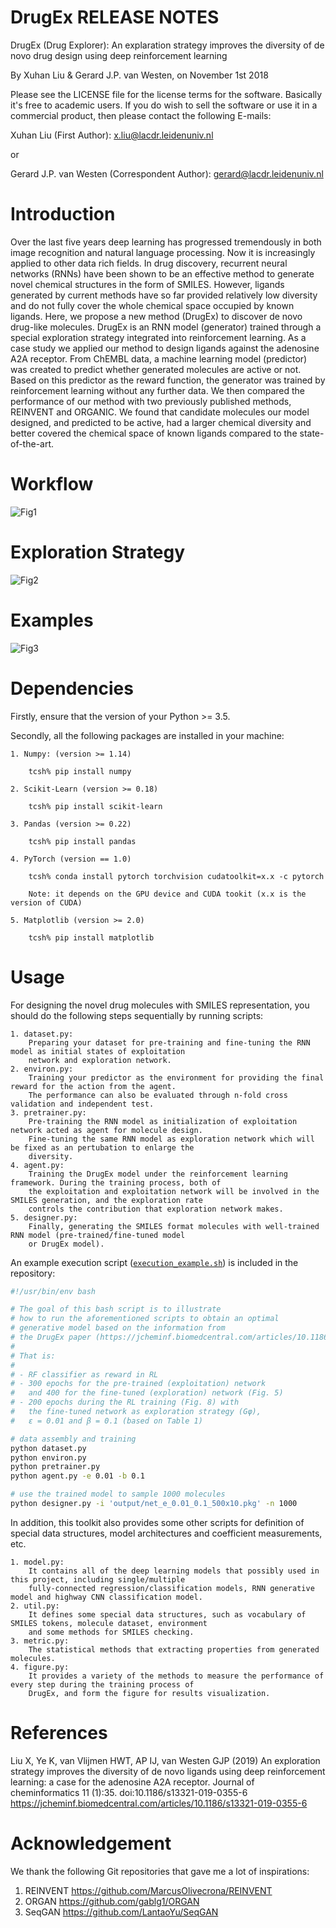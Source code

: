DrugEx RELEASE NOTES
====================

DrugEx (Drug Explorer): An explaration strategy improves the diversity of de novo drug design using deep reinforcement learning

By Xuhan Liu & Gerard J.P. van Westen, on November 1st 2018

Please see the LICENSE file for the license terms for the software. Basically it's free to academic users. If you do wish to sell the software or use it in a commercial product, then please contact the following E-mails:

   Xuhan Liu (First Author): x.liu@lacdr.leidenuniv.nl 

   or

   Gerard J.P. van Westen (Correspondent Author): gerard@lacdr.leidenuniv.nl


Introduction
=============
Over the last five years deep learning has progressed tremendously in both image recognition and natural language processing. Now it is increasingly applied to other data rich fields. In drug discovery, recurrent neural networks (RNNs) have been shown to be an effective method to generate novel chemical structures in the form of SMILES. However, ligands generated by current methods have so far provided relatively low diversity and do not fully cover the whole chemical space occupied by known ligands. Here, we propose a new method (DrugEx) to discover de novo drug-like molecules. DrugEx is an RNN model (generator) trained through a special exploration strategy integrated into reinforcement learning. As a case study we applied our method to design ligands against the adenosine A2A receptor. From ChEMBL data, a machine learning model (predictor) was created to predict whether generated molecules are active or not. Based on this predictor as the reward function, the generator was trained by reinforcement learning without any further data. We then compared the performance of our method with two previously published methods, REINVENT and ORGANIC. We found that candidate molecules our model designed, and predicted to be active, had a larger chemical diversity and better covered the chemical space of known ligands compared to the state-of-the-art.

Workflow
========
![Fig1](figure/Figure_2.png)


Exploration Strategy
====================
![Fig2](figure/Figure_3.png)

Examples
=========
![Fig3](figure/Figure_11.png)

Dependencies
============
Firstly, ensure that the version of your Python >= 3.5.

Secondly, all the following packages are installed in your machine:

    1. Numpy: (version >= 1.14)

        tcsh% pip install numpy

    2. Scikit-Learn (version >= 0.18)

        tcsh% pip install scikit-learn

    3. Pandas (version >= 0.22)

        tcsh% pip install pandas

    4. PyTorch (version == 1.0)

        tcsh% conda install pytorch torchvision cudatoolkit=x.x -c pytorch 
        
        Note: it depends on the GPU device and CUDA tookit (x.x is the version of CUDA)

    5. Matplotlib (version >= 2.0)

        tcsh% pip install matplotlib

Usage
======
For designing the novel drug molecules with SMILES representation, you should do the following steps sequentially by running scripts:

    1. dataset.py: 
        Preparing your dataset for pre-training and fine-tuning the RNN model as initial states of exploitation 
        network and exploration network.
    2. environ.py:
        Training your predictor as the environment for providing the final reward for the action from the agent. 
        The performance can also be evaluated through n-fold cross validation and independent test. 
    3. pretrainer.py:
        Pre-training the RNN model as initialization of exploitation network acted as agent for molecule design.
        Fine-tuning the same RNN model as exploration network which will be fixed as an pertubation to enlarge the 
        diversity.
    4. agent.py: 
        Training the DrugEx model under the reinforcement learning framework. During the training process, both of 
        the exploitation and exploitation network will be involved in the SMILES generation, and the exploration rate 
        controls the contribution that exploration network makes.
    5. designer.py:
        Finally, generating the SMILES format molecules with well-trained RNN model (pre-trained/fine-tuned model 
        or DrugEx model).
        
An example execution script ([`execution_example.sh`](execution_example.sh)) is included in the repository:

```bash
#!/usr/bin/env bash

# The goal of this bash script is to illustrate
# how to run the aforementioned scripts to obtain an optimal
# generative model based on the information from
# the DrugEx paper (https://jcheminf.biomedcentral.com/articles/10.1186/s13321-019-0355-6). 
# 
# That is:
#
# - RF classifier as reward in RL
# - 300 epochs for the pre-trained (exploitation) network
#   and 400 for the fine-tuned (exploration) network (Fig. 5)
# - 200 epochs during the RL training (Fig. 8) with
#   the fine-tuned network as exploration strategy (Gφ),
#   ε = 0.01 and β = 0.1 (based on Table 1)

# data assembly and training
python dataset.py
python environ.py
python pretrainer.py
python agent.py -e 0.01 -b 0.1

# use the trained model to sample 1000 molecules
python designer.py -i 'output/net_e_0.01_0.1_500x10.pkg' -n 1000
```

In addition, this toolkit also provides some other scripts for definition of special data structures, model architectures and coefficient measurements, etc.

    1. model.py:
        It contains all of the deep learning models that possibly used in this project, including single/multiple 
        fully-connected regression/classification models, RNN generative model and highway CNN classification model.
    2. util.py: 
        It defines some special data structures, such as vocabulary of SMILES tokens, molecule dataset, environment 
        and some methods for SMILES checking. 
    3. metric.py:
        The statistical methods that extracting properties from generated molecules.
    4. figure.py:
        It provides a variety of the methods to measure the performance of every step during the training process of 
        DrugEx, and form the figure for results visualization. 

        

References
==========
Liu X, Ye K, van Vlijmen HWT, AP IJ, van Westen GJP (2019) An exploration strategy improves the diversity of de novo ligands using deep reinforcement learning: a case for the adenosine A2A receptor. Journal of cheminformatics 11 (1):35. doi:10.1186/s13321-019-0355-6
https://jcheminf.biomedcentral.com/articles/10.1186/s13321-019-0355-6


Acknowledgement
===============
We thank the following Git repositories that gave me a lot of inspirations:
   
1. REINVENT    https://github.com/MarcusOlivecrona/REINVENT
2. ORGAN       https://github.com/gablg1/ORGAN
3. SeqGAN      https://github.com/LantaoYu/SeqGAN
